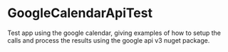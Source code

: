 # GoogleCalendarApiTest
Test app using the google calendar, giving examples of how to setup the calls and process the results using the google api v3 nuget package.
